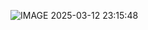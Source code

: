 ![IMAGE 2025-03-12 23:15:48](https://github.com/user-attachments/assets/d045f473-0a0e-4e93-9d34-1189b7c757c8)
